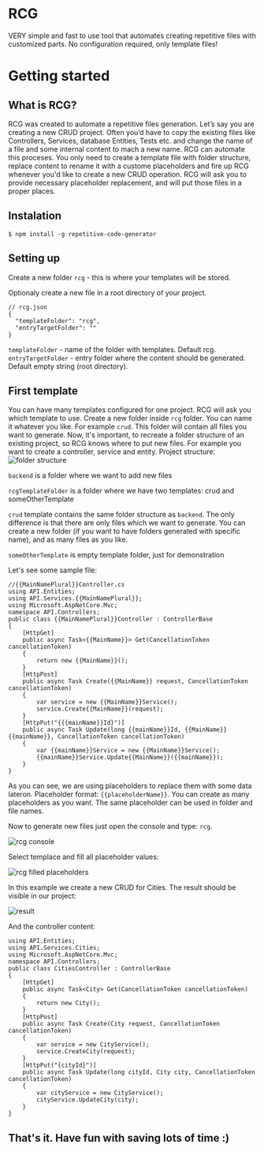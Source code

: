 # RCG

VERY simple and fast to use tool that automates creating repetitive files with customized parts. No configuration required, only template files!

# Getting started

## What is RCG?

RCG was created to automate a repetitive files generation. Let’s say you are creating a new CRUD project. Often you’d have to copy the existing files like Controllers, Services, database Entities, Tests etc. and change the name of a file and some internal content to mach a new name. RCG can automate this proceses. You only need to create a template file with folder structure, replace content to rename it with a custome placeholders and fire up RCG whenever you'd like to create a new CRUD operation. RCG will ask you to provide necessary placeholder replacement, and will put those files in a proper places.

## Instalation

```
$ npm install -g repetitive-code-generator
```

## Setting up

Create a new folder `rcg` - this is where your templates will be stored.

Optionaly create a new file in a root directory of your project.

```
// rcg.json
{
  "templateFolder": "rcg",
  "entryTargetFolder": ""
}
```

`templateFolder` - name of the folder with templates. Default rcg.
`entryTargetFolder` - entry folder where the content should be generated. Default empty string (root directory).

## First template

You can have many templates configured for one project. RCG will ask you which template to use.
Create a new folder inside `rcg` folder. You can name it whatever you like. For example `crud`. This folder will contain all files you want to generate. Now, it's important, to recreate a folder structure of an existing project, so RCG knows where to put new files.
For example you want to create a controller, service and entity. Project structure:
![folder structure](https://i.ibb.co/hVwprhn/folder-structure.png)

`backend` is a folder where we want to add new files

`rcgTemplateFolder` is a folder where we have two templates: crud and someOtherTemplate

`crud` template contains the same folder structure as `backend`. The only difference is that there are only files which we want to generate. You can create a new folder (if you want to have folders generated with specific name), and as many files as you like.

`someOtherTemplate` is empty template folder, just for demonstration

Let's see some sample file:

```
//{{MainNamePlural}}Controller.cs
using API.Entities;
using API.Services.{{MainNamePlural}};
using Microsoft.AspNetCore.Mvc;
namespace API.Controllers;
public class {{MainNamePlural}}Controller : ControllerBase
{
    [HttpGet]
    public async Task<{{MainName}}> Get(CancellationToken cancellationToken)
    {
        return new {{MainName}}();
    }
    [HttpPost]
    public async Task Create({{MainName}} request, CancellationToken cancellationToken)
    {
        var service = new {{MainName}}Service();
        service.Create{{MainName}}(request);
    }
    [HttpPut("{{{mainName}}Id}")]
    public async Task Update(long {{mainName}}Id, {{MainName}} {{mainName}}, CancellationToken cancellationToken)
    {
        var {{mainName}}Service = new {{MainName}}Service();
        {{mainName}}Service.Update{{MainName}}({{mainName}});
    }
}
```

As you can see, we are using placeholders to replace them with some data lateron. Placeholder format: `{{placeholderName}}`. You can create as many placeholders as you want. The same placeholder can be used in folder and file names.

Now to generate new files just open the console and type: `rcg`.

![rcg console](https://i.ibb.co/bm5X30N/rcg-console.png)

Select templace and fill all placeholder values:

![rcg filled placeholders](https://i.ibb.co/nmyDJRT/rcg-console-finished.png)

In this example we create a new CRUD for Cities.
The result should be visible in our project:

![result](https://i.ibb.co/jzkKPQ5/folder-structure-generated.png)

And the controller content:

```
using API.Entities;
using API.Services.Cities;
using Microsoft.AspNetCore.Mvc;
namespace API.Controllers;
public class CitiesController : ControllerBase
{
    [HttpGet]
    public async Task<City> Get(CancellationToken cancellationToken)
    {
        return new City();
    }
    [HttpPost]
    public async Task Create(City request, CancellationToken cancellationToken)
    {
        var service = new CityService();
        service.CreateCity(request);
    }
    [HttpPut("{cityId}")]
    public async Task Update(long cityId, City city, CancellationToken cancellationToken)
    {
        var cityService = new CityService();
        cityService.UpdateCity(city);
    }
}
```

## That's it. Have fun with saving lots of time :)
